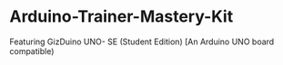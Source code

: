 # Arduino-Trainer-Mastery-Kit
Featuring GizDuino UNO- SE (Student Edition) [An Arduino UNO board compatible)
